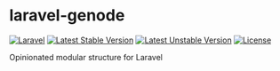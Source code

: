 # laravel-genode

[![Laravel](https://img.shields.io/badge/laravel-5-orange.svg)](http://laravel.com)
[![Latest Stable Version](https://poser.pugx.org/kevinongko/laravel-genode/v/stable)](https://packagist.org/packages/kevinongko/laravel-genode)
[![Latest Unstable Version](https://poser.pugx.org/kevinongko/laravel-genode/v/unstable)](https://packagist.org/packages/kevinongko/laravel-genode)
[![License](https://poser.pugx.org/kevinongko/laravel-genode/license)](https://packagist.org/packages/kevinongko/laravel-genode)

Opinionated modular structure for Laravel
